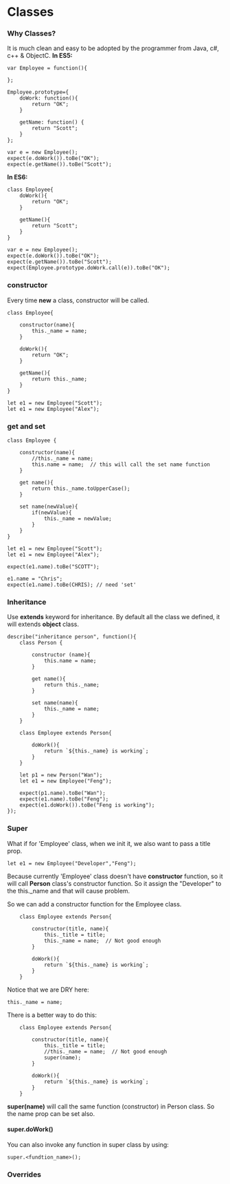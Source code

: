 # Classes

### Why Classes?

It is much clean and easy to be adopted by the programmer from Java, c#, c++ & ObjectC.
**In ES5:**
```
var Employee = function(){
	
};

Employee.prototype={
	doWork: function(){
		return "OK";
	}
	
	getName: function() {
		return "Scott";
	}
};

var e = new Employee();
expect(e.doWork()).toBe("OK");
expect(e.getName()).toBe("Scott");
```

**In ES6:**
```
class Employee{
	doWork(){
		return "OK";
	}
	
	getName(){
		return "Scott";
	}
}

var e = new Employee();
expect(e.doWork()).toBe("OK");
expect(e.getName()).toBe("Scott");
expect(Employee.prototype.doWork.call(e)).toBe("OK");
```

### constructor
Every time **new** a class, constructor will be called.
```
class Employee{

	constructor(name){
		this._name = name;
	}

	doWork(){
		return "OK";
	}
	
	getName(){
		return this._name;
	}
}

let e1 = new Employee("Scott");
let e1 = new Employee("Alex");
```

### get and set

```
class Employee {

	constructor(name){
		//this._name = name;
		this.name = name;  // this will call the set name function
	}
	
	get name(){
		return this._name.toUpperCase();
	}
	
	set name(newValue){
		if(newValue){
			this._name = newValue;
		}
	}
}

let e1 = new Employee("Scott");
let e1 = new Employee("Alex");

expect(e1.name).toBe("SCOTT");

e1.name = "Chris";
expect(e1.name).toBe(CHRIS); // need 'set'
```

### Inheritance

Use **extends** keyword for inheritance. By default all the class we defined, it will extends **object** class.

```
describe("inheritance person", function(){
	class Person {

		constructor (name){
			this.name = name;
		}
		
		get name(){
			return this._name;
		}
		
		set name(name){
			this._name = name;
		}
	}

	class Employee extends Person{
		
		doWork(){
			return `${this._name} is working`;
		}
	}
	
	let p1 = new Person("Wan");
	let e1 = new Employee("Feng");
	
	expect(p1.name).toBe("Wan");
	expect(e1.name).toBe("Feng");
	expect(e1.doWork()).toBe("Feng is working");
});
```

### Super

What if for 'Employee' class, when we init it, we also want to pass a title prop.

	let e1 = new Employee("Developer","Feng");
	
Because currently 'Employee' class doesn't have **constructor** function, so it will call **Person** class's constructor function.
So it assign the "Developer" to the this._name and that will cause problem.

So we can add a constructor function for the Employee class.
```
	class Employee extends Person{
	
		constructor(title, name){
			this._title = title;
			this._name = name;  // Not good enough
		}
		
		doWork(){
			return `${this._name} is working`;
		}
	}
```

Notice that we are DRY here:

	this._name = name;
	
There is a better way to do this:
```
	class Employee extends Person{
	
		constructor(title, name){
			this._title = title;
			//this._name = name;  // Not good enough
			super(name);
		}
		
		doWork(){
			return `${this._name} is working`;
		}
	}
```

**super(name)** will call the same function (constructor) in Person class.
So the name prop can be set also.

#### super.doWork()

You can also invoke any function in super class by using:

	super.<fundtion_name>();


### Overrides

	

	


